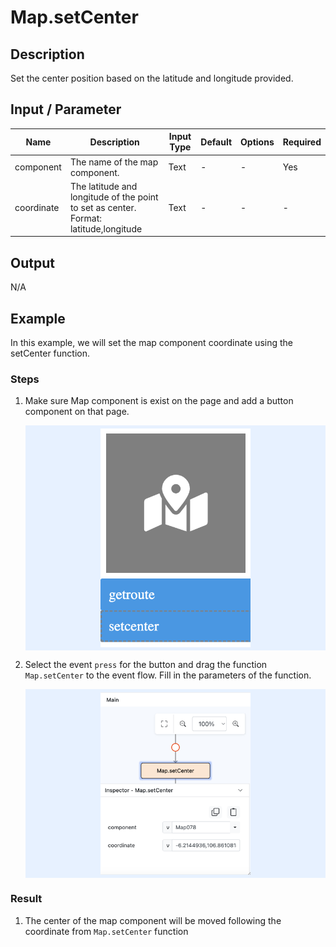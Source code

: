 # Map.setCenter

## Description

Set the center position based on the latitude and longitude provided.

## Input / Parameter

| Name | Description | Input Type | Default | Options | Required |
| ------ | ------ | ------ | ------ | ------ | ------ |
| component | The name of the map component. | Text | - | - | Yes |
| coordinate | The latitude and longitude of the point to set as center. Format: latitude,longitude | Text | - | - | - |

## Output

N/A

## Example

In this example, we will set the map component coordinate using the setCenter function.

### Steps

1. Make sure Map component is exist on the page and add a button component on that page.

    <div style="display:flex; align-items:center; justify-content:center; background-color: #E7F1FF;">
        <img src="./setCenter-step-1.png"
        style="width: 50%; padding: 5px;"/>
    </div>

2. Select the event `press` for the button and drag the function `Map.setCenter` to the event flow. Fill in the parameters of the function.


    <div style="display:flex; align-items:center; justify-content:center; background-color: #E7F1FF;">
        <img src="./setCenter-step-2.png"
        style="width: 50%; padding: 5px;"/>
    </div>
### Result

1. The center of the map component will be moved following the coordinate from `Map.setCenter` function